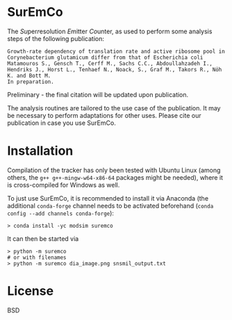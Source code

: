 # SurEmCo

The *Su*per*r*esolution *Em*itter *Co*unter, as used to perform some analysis steps of the following publication:

```
Growth-rate dependency of translation rate and active ribosome pool in Corynebacterium glutamicum differ from that of Escherichia coli
Matamouros S., Gensch T., Cerff M., Sachs C.C., Abdoullahzadeh I., Hendriks J., Horst L., Tenhaef N., Noack, S., Graf M., Takors R., Nöh K. and Bott M.
In preparation.
```

Preliminary - the final citation will be updated upon publication.

The analysis routines are tailored to the use case of the publication. It may be necessary to perform adaptations for other uses.
Please cite our publication in case you use SurEmCo. 

# Installation

Compilation of the tracker has only been tested with Ubuntu Linux (among others, the `g++ g++-mingw-w64-x86-64` packages might be needed), where it is cross-compiled for Windows as well.

To just use SurEmCo, it is recommended to install it via Anaconda (the additional `conda-forge` channel needs to be activated beforehand (`conda config --add channels conda-forge`):
```
> conda install -yc modsim suremco
```

It can then be started via
```
> python -m suremco
# or with filenames
> python -m suremco dia_image.png snsmil_output.txt
```

# License

BSD

